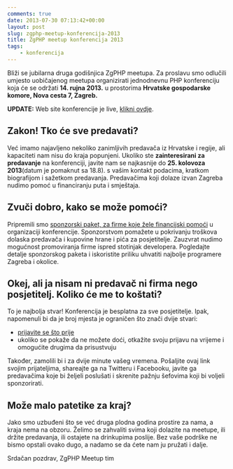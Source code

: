 ```yaml
---
comments: true
date: 2013-07-30 07:13:42+00:00
layout: post
slug: zgphp-meetup-konferencija-2013
title: ZgPHP meetup konferencija 2013
tags:
    - konferencija
---
```


Bliži se jubilarna druga godišnjica ZgPHP meetupa. Za proslavu smo odlučili umjesto uobičajenog meetupa organizirati jednodnevnu PHP konferenciju koja će se održati **14. rujna 2013.** u prostorima **Hrvatske gospodarske komore, Nova cesta 7, Zagreb.**

**UPDATE:** Web site konferencije je live, [klikni ovdje](http://2013.zgphp.org/).

## Zakon! Tko će sve predavati?

Već imamo najavljeno nekoliko zanimljivih predavača iz Hrvatske i regije, ali kapaciteti nam nisu do kraja popunjeni. Ukoliko ste **zainteresirani za predavanje** na konferenciji, javite nam se najkasnije do **25. kolovoza 2013**(datum je pomaknut sa 18.8). s vašim kontakt podacima, kratkom biografijom i sažetkom predavanja. Predavačima koji dolaze izvan Zagreba nudimo pomoć u financiranju puta i smještaja.

## Zvuči dobro, kako se može pomoći?

Pripremili smo [sponzorski paket, za firme koje žele financijski pomoći](http://zgphp.org/2013/07/upit-za-sponzorstvo-zgphp-konferencije-2013/) u organizaciji konferencije. Sponzorstvom pomažete u pokrivanju troškova dolaska predavača i kupovine hrane i pića za posjetitelje. Zauzvrat nudimo mogućnost promoviranja firme ispred stotinjak developera. Pogledajte detalje sponzorskog paketa i iskoristite priliku uhvatiti najbolje programere Zagreba i okolice.

## Okej, ali ja nisam ni predavač ni firma nego posjetitelj. Koliko će me to koštati?

To je najbolja stvar! Konferencija je besplatna za sve posjetitelje. Ipak, napomenuli bi da je broj mjesta je ograničen što znači dvije stvari:

  * [prijavite se što prije](http://www.meetup.com/ZgPHP-meetup/events/132112512/)
  * ukoliko se pokaže da ne možete doći, otkažite svoju prijavu na vrijeme i omogućite drugima da prisustvuju

Također, zamolili bi i za dvije minute vašeg vremena. Pošaljite ovaj link svojim prijateljima, shareajte ga na Twitteru i Facebooku, javite ga predavačima koje bi željeli poslušati i skrenite pažnju šefovima koji bi voljeli sponzorirati.

## Može malo patetike za kraj?

Jako smo uzbuđeni što se već druga plodna godina prostire za nama, a kraja nema na obzoru. Želimo se zahvaliti svima koji dolazite na meetupe, ili držite predavanja, ili ostajete na drinkupima poslije. Bez vaše podrške ne bismo opstali ovako dugo, a nadamo se da ćete nam ju pružati i dalje.

Srdačan pozdrav,
ZgPHP Meetup tim
